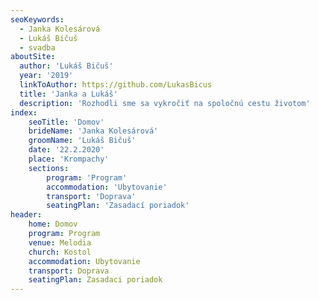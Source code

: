 ```yaml
---
seoKeywords:
  - Janka Kolesárová
  - Lukáš Bičuš
  - svadba
aboutSite:
  author: 'Lukáš Bičuš'
  year: '2019'
  linkToAuthor: https://github.com/LukasBicus
  title: 'Janka a Lukáš' 
  description: 'Rozhodli sme sa vykročiť na spoločnú cestu životom'
index:
    seoTitle: 'Domov'
    brideName: 'Janka Kolesárová'
    groomName: 'Lukáš Bičuš'
    date: '22.2.2020'
    place: 'Krompachy'
    sections:
        program: 'Program'
        accommodation: 'Ubytovanie'
        transport: 'Doprava'
        seatingPlan: 'Zasadací poriadok'
header:
    home: Domov 
    program: Program 
    venue: Melodia 
    church: Kostol 
    accommodation: Ubytovanie 
    transport: Doprava 
    seatingPlan: Zasadaci poriadok 
---
```

